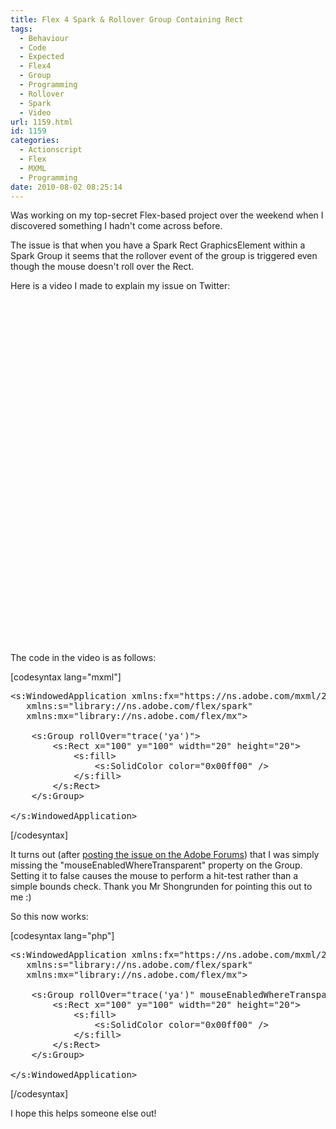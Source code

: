```yaml
---
title: Flex 4 Spark & Rollover Group Containing Rect
tags:
  - Behaviour
  - Code
  - Expected
  - Flex4
  - Group
  - Programming
  - Rollover
  - Spark
  - Video
url: 1159.html
id: 1159
categories:
  - Actionscript
  - Flex
  - MXML
  - Programming
date: 2010-08-02 08:25:14
---
```


Was working on my top-secret Flex-based project over the weekend when I discovered something I hadn't come across before.

<!-- more -->

The issue is that when you have a Spark Rect GraphicsElement within a Spark Group it seems that the rollover event of the group is triggered even though the mouse doesn't roll over the Rect.

Here is a video I made to explain my issue on Twitter:

<object classid="clsid:d27cdb6e-ae6d-11cf-96b8-444553540000" width="700" height="550" codebase="https://download.macromedia.com/pub/shockwave/cabs/flash/swflash.cab#version=6,0,40,0"><param name="allowFullScreen" value="true" /><param name="allowscriptaccess" value="always" /><param name="src" value="https://www.youtube.com/v/9Ku4xY7vfyw&amp;hl=en_GB&amp;fs=1?hd=1" /><param name="allowfullscreen" value="true" /><embed type="application/x-shockwave-flash" width="700" height="550" src="https://www.youtube.com/v/9Ku4xY7vfyw&amp;hl=en_GB&amp;fs=1?hd=1" allowscriptaccess="always" allowfullscreen="true"></embed></object>

The code in the video is as follows:

[codesyntax lang="mxml"]

<pre>&lt;s:WindowedApplication xmlns:fx="https://ns.adobe.com/mxml/2009"
   xmlns:s="library://ns.adobe.com/flex/spark"
   xmlns:mx="library://ns.adobe.com/flex/mx"&gt; 

	&lt;s:Group rollOver="trace('ya')"&gt;
		&lt;s:Rect x="100" y="100" width="20" height="20"&gt;
			&lt;s:fill&gt;
				&lt;s:SolidColor color="0x00ff00" /&gt;
			&lt;/s:fill&gt;
		&lt;/s:Rect&gt;
	&lt;/s:Group&gt; 

&lt;/s:WindowedApplication&gt;</pre>

[/codesyntax]

It turns out (after [posting the issue on the Adobe Forums](https://forums.adobe.com/message/3017631#3017631)) that I was simply missing the "mouseEnabledWhereTransparent" property on the Group. Setting it to false causes the mouse to perform a hit-test rather than a simple bounds check. Thank you Mr Shongrunden for pointing this out to me :)

So this now works:

[codesyntax lang="php"]

<pre>&lt;s:WindowedApplication xmlns:fx="https://ns.adobe.com/mxml/2009"
   xmlns:s="library://ns.adobe.com/flex/spark"
   xmlns:mx="library://ns.adobe.com/flex/mx"&gt; 

	&lt;s:Group rollOver="trace('ya')" mouseEnabledWhereTransparent="false"&gt;
		&lt;s:Rect x="100" y="100" width="20" height="20"&gt;
			&lt;s:fill&gt;
				&lt;s:SolidColor color="0x00ff00" /&gt;
			&lt;/s:fill&gt;
		&lt;/s:Rect&gt;
	&lt;/s:Group&gt; 

&lt;/s:WindowedApplication&gt;</pre>

[/codesyntax]

I hope this helps someone else out!
